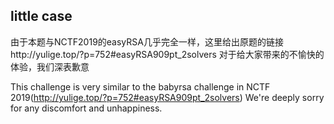 ## little case
由于本题与NCTF2019的easyRSA几乎完全一样，这里给出原题的链接http://yulige.top/?p=752#easyRSA909pt_2solvers
对于给大家带来的不愉快的体验，我们深表歉意

This challenge is very similar to the babyrsa challenge in NCTF 2019(http://yulige.top/?p=752#easyRSA909pt_2solvers)
We're deeply sorry for any discomfort and unhappiness.
